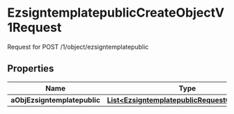 

# EzsigntemplatepublicCreateObjectV1Request

Request for POST /1/object/ezsigntemplatepublic

## Properties

| Name | Type | Description | Notes |
|------------ | ------------- | ------------- | -------------|
|**aObjEzsigntemplatepublic** | [**List&lt;EzsigntemplatepublicRequestCompound&gt;**](EzsigntemplatepublicRequestCompound.md) |  |  |



